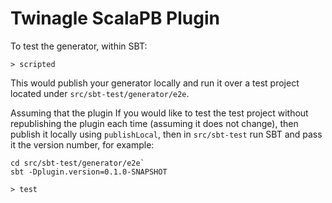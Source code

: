 # Twinagle ScalaPB Plugin

To test the generator, within SBT:

```
> scripted
```

This would publish your generator locally and run it over a test project
located under `src/sbt-test/generator/e2e`.

Assuming that the plugin If you would like to test the test project without republishing the plugin
each time (assuming it does not change), then publish it locally using
`publishLocal`, then in `src/sbt-test` run SBT and pass it the version number,
for example:

```
cd src/sbt-test/generator/e2e`
sbt -Dplugin.version=0.1.0-SNAPSHOT

> test
```
